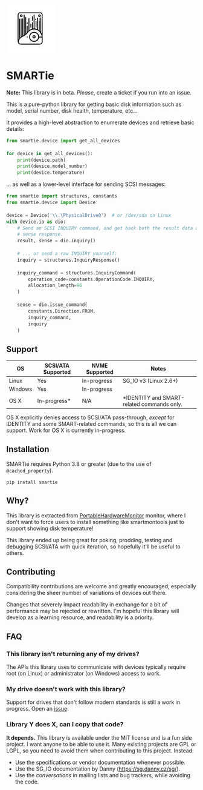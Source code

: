 ![SMARTie logo](misc/logo-sm.png)

# SMARTie

**Note:** This library is in beta. _Please_, create a ticket if you run into an issue.

This is a pure-python library for getting basic disk information such as model,
serial number, disk health, temperature, etc...

It provides a high-level abstraction to enumerate devices and retrieve basic
details:

```python
from smartie.device import get_all_devices

for device in get_all_devices():
    print(device.path)
    print(device.model_number)
    print(device.temperature)
```

... as well as a lower-level interface for sending SCSI messages:

```python
from smartie import structures, constants
from smartie.device import Device

device = Device('\\.\PhysicalDrive0')  # or /dev/sda on Linux
with device.io as dio:
    # Send an SCSI INQUIRY command, and get back both the result data and the
    # sense response.
    result, sense = dio.inquiry()

    # ... or send a raw INQUIRY yourself:
    inquiry = structures.InquiryResponse()

    inquiry_command = structures.InquiryCommand(
        operation_code=constants.OperationCode.INQUIRY,
        allocation_length=96
    )

    sense = dio.issue_command(
        constants.Direction.FROM,
        inquiry_command,
        inquiry
    )
```

## Support

| OS      | SCSI/ATA Supported | NVME Supported | Notes                                      |
|---------|--------------------|----------------|--------------------------------------------|
| Linux   | Yes                | In-progress    | SG_IO v3 (Linux 2.6+)                      |
| Windows | Yes                | In-progress    |                                            |
| OS X    | In-progress*       | N/A            | *IDENTITY and SMART-related commands only. |

OS X explicitly denies access to SCSI/ATA pass-through, _except_ for IDENTITY
and some SMART-related commands, so this is all we can support. Work for OS X
is currently in-progress.

## Installation
SMARTie requires Python 3.8 or greater (due to the use of `@cached_property`).

```
pip install smartie
```

## Why?

This library is extracted from [PortableHardwareMonitor][phm]
monitor, where I don't want to force users to install something like
smartmontools just to support showing disk temperature!

This library ended up being great for poking, prodding, testing and debugging
SCSI/ATA with quick iteration, so hopefully it'll be useful to others.

## Contributing

Compatibility contributions are welcome and greatly encouraged, especially
considering the sheer number of variations of devices out there.

Changes that severely impact readability in exchange for a bit of performance
may be rejected or rewritten. I'm hopeful this library will develop as a
learning resource, and readability is a priority.

## FAQ

### This library isn't returning any of my drives?

The APIs this library uses to communicate with devices typically require
root (on Linux) or administrator (on Windows) access to work.

### My drive doesn't work with this library?

Support for drives that don't follow modern standards is still a work in
progress. Open an [issue][].

### Library Y does X, can I copy that code?

**It depends.** This library is available under the MIT license and is a fun side
project. I want anyone to be able to use it. Many existing projects are GPL or
LGPL, so you need to avoid them when contributing to this project. Instead:

- Use the specifications or vendor documentation whenever possible.
- Use the SG_IO documentation by Danny (https://sg.danny.cz/sg/).
- Use the _conversations_ in mailing lists and bug trackers, while avoiding the
  code.

[S.M.A.R.T]: https://en.wikipedia.org/wiki/S.M.A.R.T.
[phm]: https://github.com/TkTech/PortableHardwareMonitor
[issue]: https://github.com/TkTech/smartie/issues/new.